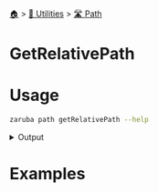 <!--startTocHeader-->
[🏠](../../README.md) > [🔧 Utilities](../README.md) > [🛣️ Path](README.md)
# GetRelativePath
<!--endTocHeader-->

# Usage

<!--startCode-->
```bash
zaruba path getRelativePath --help
```
 
<details>
<summary>Output</summary>
 
```````
Get relative path

Usage:
  zaruba path getRelativePath <basePath> <targetPath> [flags]

Flags:
  -h, --help   help for getRelativePath
```````
</details>
<!--endCode-->

# Examples



<!--startTocSubtopic-->
<!--endTocSubtopic-->